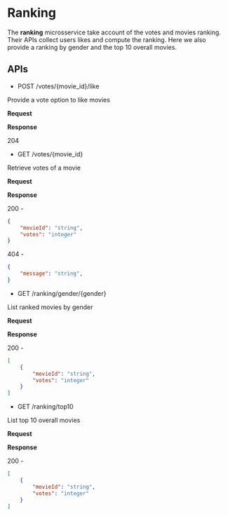# Ranking

The **ranking** microsservice take account of the votes and movies ranking. Their APIs collect users likes and compute the ranking. Here we also provide a ranking by gender and the top 10 overall movies.

## APIs

- POST /votes/{movie_id}/like

Provide a vote option to like movies

**Request**

**Response**

204

- GET /votes/{movie_id}

Retrieve votes of a movie

**Request**

**Response**

200 - 
```json
{
	"movieId": "string",
	"votes": "integer"
}
```

404 - 
```json
{
	"message": "string",
}
```

- GET /ranking/gender/{gender}

List ranked movies by gender

**Request**

**Response**

200 - 
```json
[
	{
		"movieId": "string",
		"votes": "integer"
	}
]
```

- GET /ranking/top10

List top 10 overall movies

**Request**

**Response**

200 - 
```json
[
	{
		"movieId": "string",
		"votes": "integer"
	}
]
```
